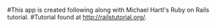 #This app is created following along with Michael Hartl's Ruby on Rails tutorial.
#Tutorial found at http://railstutorial.org/.
